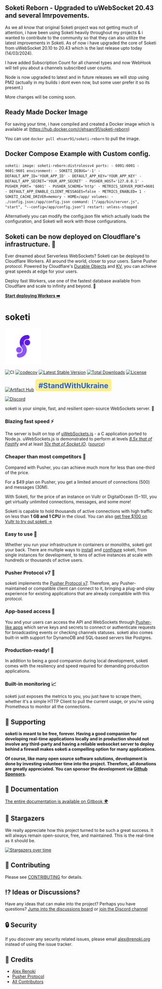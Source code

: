 ## Soketi Reborn - Upgraded to uWebSocket 20.43 and several Imrpovements.

As we all know that original Soketi project was not getting much of attention, i have been using Soketi heavily throughout my projects & i wanted to contribute to the community so that they can also utilize the latest improvements in Soketi. As of now i have upgraded the core of Soketi from uWebSocket 20.10 to 20.43 which is the last release upto today (14/03/2024).

I have added Subscription Count for all channel types and now WebHook will tell you about a channels subscribed user counts. 

Node is now upgraded to latest and in future releases we will stop using PM2 (actually in my builds i dont even now, but some user prefer it so its present.)

More changes will be coming soon. 
## Ready Made Docker Image 

For saving your time, i have compiled and created a Docker image which is available at (https://hub.docker.com/r/ehsanr91/soketi-reborn)

You can use `docker pull ehsanr91/soketi-reborn` to pull the image.

## Docker Compose Example with Custom config.
`
soketi:
    image: soketi-reborn:distrolessv4
    ports:
      - 6001:6001
      - 9601:9601
    environment:
      - SOKETI_DEBUG='-1'
      - DEFAULT_APP_ID='YOUR_APP_ID'
      - DEFAULT_APP_KEY='YOUR_APP_KEY'
      - DEFAULT_APP_SECRET='YOUR_APP_SECRET'
      - PUSHER_HOST='127.0.0.1'
      - PUSHER_PORT= '6001'
      - PUSHER_SCHEME='http'
      - METRICS_SERVER_PORT=9601
      - DEFAULT_APP_ENABLE_CLIENT_MESSAGES=false
      - METRICS_ENABLED= 1
      - SOKETI_CACHE_DRIVER=memory
      - HOME=/app/
    volumes:
      - ./config.json:/app/config.json
    command: ["/app/bin/server.js", "start", "--config=/app/config.json"]
    restart: unless-stopped
`

Alternatively you can modify the config.json file which actually loads the configuration, and Soketi will work with those configurations.

## Soketi can be now deployed on Cloudflare's infrastructure. 📣 

Ever dreamed about Serverless WebSockets? Soketi can be deployed to Cloudflare Workers. All around the world, closer to your users. Same Pusher protocol. 
Powered by Cloudflare's [Durable Objects](https://developers.cloudflare.com/workers/runtime-apis/durable-objects/) and [KV](https://developers.cloudflare.com/workers/runtime-apis/kv/), you can achieve great speeds at edge for your users.

Deploy fast Workers, use one of the fastest database available from Cloudflare and scale to infinity and beyond. 🚀

**[Start deploying Workers ➡️](https://dash.soketi.app/register)**

soketi
======

<img src="assets/logo.png" width="120" />

![CI](https://github.com/soketi/soketi/workflows/CI/badge.svg?branch=master)
[![codecov](https://codecov.io/gh/soketi/soketi/branch/master/graph/badge.svg)](https://codecov.io/gh/soketi/soketi/branch/master)
[![Latest Stable Version](https://img.shields.io/github/v/release/soketi/soketi)](https://www.npmjs.com/package/@soketi/soketi)
[![Total Downloads](https://img.shields.io/npm/dt/@soketi/soketi)](https://www.npmjs.com/package/@soketi/soketi)
[![License](https://img.shields.io/npm/l/@soketi/soketi)](https://www.npmjs.com/package/@soketi/soketi)

[![Artifact Hub](https://img.shields.io/endpoint?url=https://artifacthub.io/badge/repository/soketi)](https://artifacthub.io/packages/search?repo=soketi)
[![StandWithUkraine](https://raw.githubusercontent.com/vshymanskyy/StandWithUkraine/main/badges/StandWithUkraine.svg)](https://github.com/vshymanskyy/StandWithUkraine/blob/main/docs/README.md)

[![Discord](https://img.shields.io/discord/957380329985958038?color=%235865F2&label=Discord&logo=discord&logoColor=%23fff)](https://discord.gg/VgfKCQydjb)

soketi is your simple, fast, and resilient open-source WebSockets server. 📣

### Blazing fast speed ⚡

The server is built on top of [uWebSockets.js](https://github.com/uNetworking/uWebSockets.js) - a C application ported to Node.js. uWebSockets.js is demonstrated to perform at levels [_8.5x that of Fastify_](https://alexhultman.medium.com/serving-100k-requests-second-from-a-fanless-raspberry-pi-4-over-ethernet-fdd2c2e05a1e) and at least [_10x that of Socket.IO_](https://medium.com/swlh/100k-secure-websockets-with-raspberry-pi-4-1ba5d2127a23). ([_source_](https://github.com/uNetworking/uWebSockets.js))

### Cheaper than most competitors 🤑

Compared with Pusher, you can achieve much more for less than one-third of the price.

For a $49 plan on Pusher, you get a limited amount of connections (500) and messages (30M).

With Soketi, for the price of an instance on Vultr or DigitalOcean ($5-$10), you get virtually unlimited connections, messages, and some more!

Soketi is capable to hold thousands of active connections with high traffic on less than **1 GB and 1 CPU** in the cloud. You can also [get free $100 on Vultr to try out soketi →](https://www.vultr.com/?ref=9032189-8H)

### Easy to use 👶

Whether you run your infrastructure in containers or monoliths, soketi got your back. There are multiple ways to [install](https://docs.soketi.app/getting-started/installation) and [configure](https://docs.soketi.app/getting-started/environment-variables) soketi, from single instances for development, to tens of active instances at scale with hundreds or thousands of active users.

### Pusher Protocol v7 📡

soketi implements the [Pusher Protocol v7](https://pusher.com/docs/channels/library\_auth\_reference/pusher-websockets-protocol#version-7-2017-11). Therefore, any Pusher-maintained or compatible client can connect to it, bringing a plug-and-play experience for existing applications that are already compatible with this protocol.

### App-based access 🔐

You and your users can access the API and WebSockets through [Pusher-like apps](https://docs.soketi.app/app-management/introduction) which serve keys and secrets to connect or authenticate requests for broadcasting events or checking channels statuses. soketi also comes built-in with support for DynamoDB and SQL-based servers like Postgres.

### Production-ready! 🤖

In addition to being a good companion during local development, soketi comes with the resiliency and speed required for demanding production applications.

### Built-in monitoring 📈

soketi just exposes the metrics to you, you just have to scrape them, whether it's a simple HTTP Client to pull the current usage, or you're using Prometheus to monitor all the connections.

## 🤝 Supporting

**soketi is meant to be free, forever. Having a good companion for developing real-time applications locally and in production should not involve any third-party and having a reliable websocket server to deploy behind a firewall makes soketi a compelling option for many applications.**

**Of course, like many open source software solutions, development is done by investing volunteer time into the project. Therefore, all donations are greatly appreciated. You can sponsor the development via **[**Github Sponsors**](https://github.com/sponsors/rennokki)**.**

## 📃 Documentation

[The entire documentation is available on Gitbook 🌍](https://rennokki.gitbook.io/soketi-docs/)

## 🌟 Stargazers

We really appreciate how this project turned to be such a great success. It will always remain open-source, free, and maintained. This is the real-time as it should be.

[![Stargazers over time](https://starchart.cc/soketi/soketi.svg)](https://starchart.cc/soketi/soketi)

## 🤝 Contributing

Please see [CONTRIBUTING](CONTRIBUTING.md) for details.

## ⁉ Ideas or Discussions?

Have any ideas that can make into the project? Perhaps you have questions? [Jump into the discussions board](https://github.com/soketi/soketi/discussions) or [join the Discord channel](https://discord.gg/VgfKCQydjb)

## 🔒  Security

If you discover any security related issues, please email alex@renoki.org instead of using the issue tracker.

## 🎉 Credits

- [Alex Renoki](https://github.com/rennokki)
- [Pusher Protocol](https://pusher.com/docs/channels/library_auth_reference/pusher-websockets-protocol)
- [All Contributors](../../contributors)
